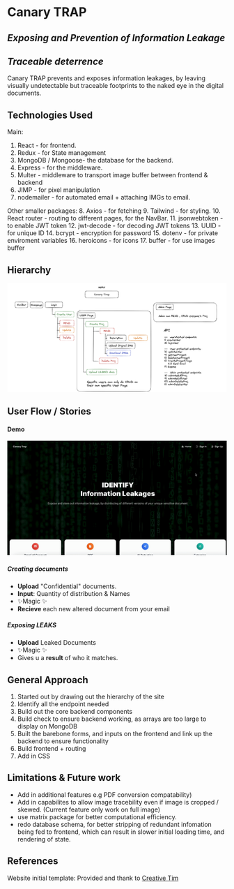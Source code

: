 # Canary TRAP

## _Exposing and Prevention of Information Leakage_

## _Traceable deterrence_

Canary TRAP prevents and exposes information leakages, by leaving visually undetectable but traceable footprints to the naked eye in the digital documents.

## Technologies Used

Main:

1. React - for frontend.
2. Redux - for State management
3. MongoDB / Mongoose- the database for the backend.
4. Express - for the middleware.
5. Multer - middleware to transport image buffer between frontend & backend
6. JIMP - for pixel manipulation
7. nodemailer - for automated email + attaching IMGs to email.

Other smaller packages: 8. Axios - for fetching 9. Tailwind - for styling. 10. React router - routing to different pages, for the NavBar. 11. jsonwebtoken - to enable JWT token 12. jwt-decode - for decoding JWT tokens 13. UUID - for unique ID 14. bcrypt - encryption for password 15. dotenv - for private enviroment variables 16. heroicons - for icons 17. buffer - for use images buffer

## Hierarchy

<kbd>![Hierarchy screenshot](/public/img/wireframe.png)</kbd>

## User Flow / Stories

#### Demo

![DEMO](/public/img/demo.gif)

##### Creating documents

- **Upload** "Confidential" documents.
- **Input**: Quantity of distribution & Names
- ✨Magic ✨
- **Recieve** each new altered document from your email

##### Exposing LEAKS

- **Upload** Leaked Documents
- ✨Magic ✨
- Gives u a **result** of who it matches.

## General Approach

1. Started out by drawing out the hierarchy of the site
2. Identify all the endpoint needed
3. Build out the core backend components
4. Build check to ensure backend working, as arrays are too large to display on MongoDB
5. Built the barebone forms, and inputs on the frontend and link up the backend to ensure functionality
6. Build frontend + routing
7. Add in CSS

## Limitations & Future work

- Add in additional features e.g PDF conversion compatability)
- Add in capabilites to allow image tracebility even if image is cropped / skewed. (Current feature only work on full image)
- use matrix package for better computational efficiency.
- redo database schema, for better stripping of redundant infomation being fed to frontend, which can result in slower initial loading time, and rendering of state.

## References

Website initial template: Provided and thank to [Creative Tim](https://www.creative-tim.com/?ref=mtk)
